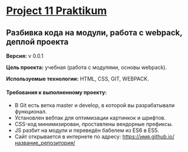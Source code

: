 # [Project 11 Praktikum](https://mr-zen.github.io/sprint_webpack/)
## Разбивка кода на модули, работа с webpack, деплой проекта
**Версия:** v 0.0.1

**Цель проекта:** учебная (работа с модулями, основы webpack).

**Используемые технологии:** HTML, CSS, GIT, WEBPACK.

#### Требования к выполненному проекту:
* В Git есть ветка master и develop, в которой вы разрабатывали функционал.
* Установлен вебпак для оптимизации картинкок и шрифтов.
* CSS-код минимизирован, проставлены вендорные префиксы.
* JS разбит на модули и переведён бабелем из ES6 в ES5.
* Сайт открывается в интернете по адресу: https://имя.github.io/название_репозитория/
